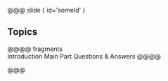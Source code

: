 @@@ slide { id='someId' }

## Topics

@@@@ fragments  
Introduction
Main Part
Questions & Answers
@@@@

@@@
